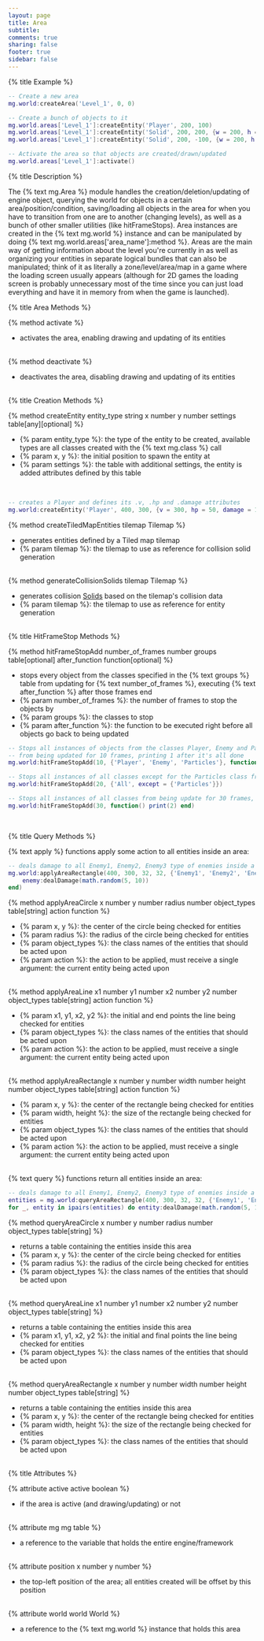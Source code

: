 ```yaml
---
layout: page
title: Area 
subtitle:
comments: true
sharing: false
footer: true
sidebar: false 
---
```


{% title Example %}

~~~ lua
-- Create a new area
mg.world:createArea('Level_1', 0, 0)

-- Create a bunch of objects to it
mg.world.areas['Level_1']:createEntity('Player', 200, 100)
mg.world.areas['Level_1']:createEntity('Solid', 200, 200, {w = 200, h = 50})
mg.world.areas['Level_1']:createEntity('Solid', 200, -100, {w = 200, h = 50})

-- Activate the area so that objects are created/drawn/updated
mg.world.areas['Level_1']:activate()
~~~ 

{% title Description %}

The {% text mg.Area %} module handles the creation/deletion/updating of engine object, 
querying the world for objects in a certain area/position/condition,
saving/loading all objects in the area for when you have to transition from one are to another (changing levels),
as well as a bunch of other smaller utilities (like hitFrameStops). Area instances are created in the 
{% text mg.world %} instance and can be manipulated by doing {% text mg.world.areas['area_name']:method %}.
Areas are the main way of getting information about the level you're currently in as well as organizing your entities
in separate logical bundles that can also be manipulated; think of it as literally a zone/level/area/map in a game
where the loading screen usually appears (although for 2D games the loading screen is probably unnecessary most of the time
since you can just load everything and have it in memory from when the game is launched).

{% title Area Methods %}

{% method activate %}

*   activates the area, enabling drawing and updating of its entities
<br><br>

{% method deactivate %}

*   deactivates the area, disabling drawing and updating of its entities
<br><br>

{% title Creation Methods %}

{% method createEntity entity_type string x number y number settings table[any][optional] %}

*   {% param entity_type %}: the type of the entity to be created, available types are all classes created with the {% text mg.class %} call 
*   {% param x, y %}: the initial position to spawn the entity at
*   {% param settings %}: the table with additional settings, the entity is added attributes defined by this table
<br>

~~~ lua
-- creates a Player and defines its .v, .hp and .damage attributes
mg.world:createEntity('Player', 400, 300, {v = 300, hp = 50, damage = 10})
~~~

{% method createTiledMapEntities tilemap Tilemap %}

*   generates entities defined by a Tiled map tilemap
*   {% param tilemap %}: the tilemap to use as reference for collision solid generation 
<br><br>

{% method generateCollisionSolids tilemap Tilemap %}

*   generates collision [Solids](/documentation/solid) based on the tilemap's collision data
*   {% param tilemap %}: the tilemap to use as reference for entity generation 
<br><br>

{% title HitFrameStop Methods %}

{% method hitFrameStopAdd number_of_frames number groups table[optional] after_function function[optional] %}

*   stops every object from the classes specified in the {% text groups %} table from updating for {% text number_of_frames %}, executing {% text after_function %} after those frames end
*   {% param number_of_frames %}: the number of frames to stop the objects by
*   {% param groups %}: the classes to stop
*   {% param after_function %}: the function to be executed right before all objects go back to being updated

~~~ lua
-- Stops all instances of objects from the classes Player, Enemy and Particles
-- from being updated for 10 frames, printing 1 after it's all done
mg.world:hitFrameStopAdd(10, {'Player', 'Enemy', 'Particles'}, function() print(1) end)

-- Stops all instances of all classes except for the Particles class from being updated for 20 frames
mg.world:hitFrameStopAdd(20, {'All', except = {'Particles'}})

-- Stops all instances of all classes from being update for 30 frames, printing 2 after it's all done
mg.world:hitFrameStopAdd(30, function() print(2) end)
~~~
<br>

{% title Query Methods %}

{% text apply %} functions apply some action to all entities inside an area: 

~~~ lua
-- deals damage to all Enemy1, Enemy2, Enemy3 type of enemies inside a 32x32 rectangle around world coordinate 400, 300
mg.world:applyAreaRectangle(400, 300, 32, 32, {'Enemy1', 'Enemy2', 'Enemy3'}, function(enemy)
    enemy:dealDamage(math.random(5, 10))
end)
~~~

{% method applyAreaCircle x number y number radius number object_types table[string] action function %}

*   {% param x, y %}: the center of the circle being checked for entities
*   {% param radius %}: the radius of the circle being checked for entities
*   {% param object_types %}: the class names of the entities that should be acted upon
*   {% param action %}: the action to be applied, must receive a single argument: the current entity being acted upon
<br><br>

{% method applyAreaLine x1 number y1 number x2 number y2 number object_types table[string] action function %} 

*   {% param x1, y1, x2, y2 %}: the initial and end points the line being checked for entities
*   {% param object_types %}: the class names of the entities that should be acted upon
*   {% param action %}: the action to be applied, must receive a single argument: the current entity being acted upon
<br><br>

{% method applyAreaRectangle x number y number width number height number object_types table[string] action function %}

*   {% param x, y %}: the center of the rectangle being checked for entities
*   {% param width, height %}: the size of the rectangle being checked for entities
*   {% param object_types %}: the class names of the entities that should be acted upon
*   {% param action %}: the action to be applied, must receive a single argument: the current entity being acted upon
<br><br>

{% text query %} functions return all entities inside an area: 

~~~ lua
-- deals damage to all Enemy1, Enemy2, Enemy3 type of enemies inside a 32x32 rectangle around world coordinate 400, 300
entities = mg.world:queryAreaRectangle(400, 300, 32, 32, {'Enemy1', 'Enemy2', 'Enemy3'})
for _, entity in ipairs(entities) do entity:dealDamage(math.random(5, 10)) end
~~~

{% method queryAreaCircle x number y number radius number object_types table[string] %}

*   returns a table containing the entities inside this area
*   {% param x, y %}: the center of the circle being checked for entities
*   {% param radius %}: the radius of the circle being checked for entities
*   {% param object_types %}: the class names of the entities that should be acted upon
<br><br>

{% method queryAreaLine x1 number y1 number x2 number y2 number object_types table[string] %}

*   returns a table containing the entities inside this area
*   {% param x1, y1, x2, y2 %}: the initial and final points the line being checked for entities
*   {% param object_types %}: the class names of the entities that should be acted upon
<br><br>

{% method queryAreaRectangle x number y number width number height number object_types table[string] %}

*   returns a table containing the entities inside this area
*   {% param x, y %}: the center of the rectangle being checked for entities
*   {% param width, height %}: the size of the rectangle being checked for entities
*   {% param object_types %}: the class names of the entities that should be acted upon
<br><br>

{% title Attributes %}

{% attribute active active boolean %}

*	if the area is active (and drawing/updating) or not	
<br><br>

{% attribute mg mg table %}

*   a reference to the variable that holds the entire engine/framework
<br><br>

{% attribute position x number y number %}

*   the top-left position of the area; all entities created will be offset by this position	
<br><br>

{% attribute world world World %}

*	a reference to the {% text mg.world %} instance that holds this area
<br><br>
